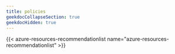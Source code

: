 ```yaml
---
title: policies
geekdocCollapseSection: true
geekdocHidden: true
---
```


{{< azure-resources-recommendationlist name="azure-resources-recommendationlist" >}}
